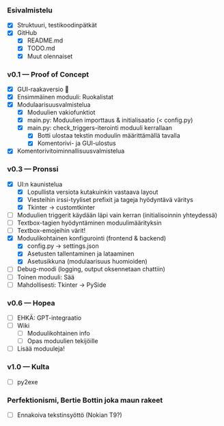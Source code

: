 ### Esivalmistelu
- [x] Struktuuri, testikoodinpätkät
- [x] GitHub
    - [x] README.md
    - [x] TODO.md
    - [x] Muut olennaiset

### v0.1 — Proof of Concept
- [x] GUI-raakaversio 🤢
- [x] Ensimmäinen moduuli: Ruokalistat
- [x] Modulaarisuusvalmistelua
    - [x] Moduulien vakiofunktiot
    - [x] main.py: Moduulien importtaus & initialisaatio (< config.py)
    - [x] main.py: check_triggers-iterointi moduuli kerrallaan
        - [x] Botti ulostaa tekstin moduulin määrittämällä tavalla
        - [x] Komentorivi- ja GUI-ulostus
- [x] Komentorivitoiminnallisuusvalmistelua

### v0.3 — Pronssi
- [x] UI:n kaunistelua
    - [x] Lopullista versiota kutakuinkin vastaava layout
    - [x] Viesteihin irssi-tyyliset prefixit ja tageja hyödyntävä väritys
    - [x] Tkinter -> customtkinter
- [ ] Moduulien triggerit käydään läpi vain kerran (initialisoinnin yhteydessä)
- [ ] Textbox-tagien hyödyntäminen moduulimäärityksin
- [ ] Textbox-emojeihin värit!
- [x] Moduulikohtainen konfigurointi (frontend & backend)
    - [x] config.py -> settings.json
    - [x] Asetusten tallentaminen ja lataaminen
    - [x] Asetusikkuna (modulaarisuus huomioiden)  
- [ ] Debug-moodi (logging, output oksennetaan chattiin)
- [ ] Toinen moduuli: Sää
- [ ] Mahdollisesti: Tkinter -> PySide

### v0.6 — Hopea
- [ ] EHKÄ: GPT-integraatio
- [ ] Wiki
    - [ ] Moduulikohtainen info
    - [ ] Opas moduulien tekijöille
- [ ] Lisää moduuleja!

### v1.0 — Kulta
- [ ] py2exe

### Perfektionismi, Bertie Bottin joka maun rakeet
- [ ] Ennakoiva tekstinsyöttö (Nokian T9?)
